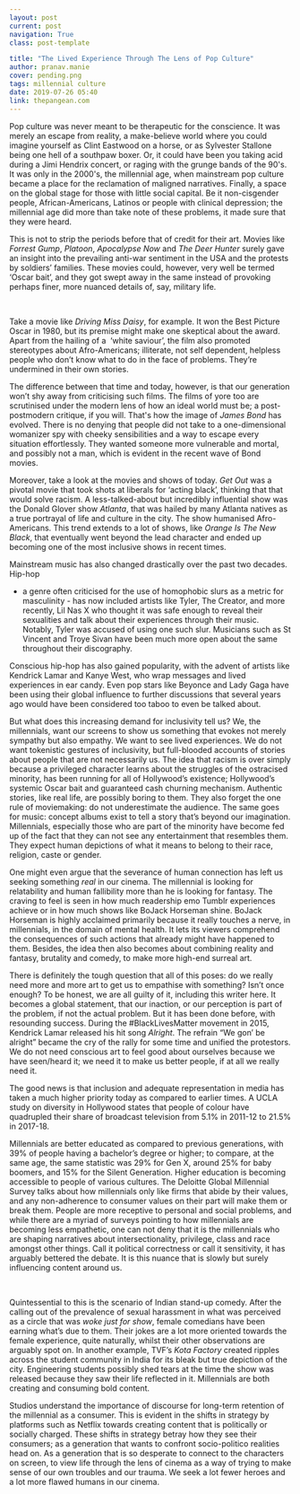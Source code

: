 ```yaml
---
layout: post
current: post
navigation: True
class: post-template

title: "The Lived Experience Through The Lens of Pop Culture"
author: pranav.manie
cover: pending.png
tags: millennial culture
date: 2019-07-26 05:40
link: thepangean.com
---
```

Pop culture was never meant to be therapeutic for the conscience. It was merely
an escape from reality, a make-believe world where you could imagine yourself as
Clint Eastwood on a horse, or as Sylvester Stallone being one hell of a southpaw
boxer. Or, it could have been you taking acid during a Jimi Hendrix concert, or
raging with the grunge bands of the 90's. It was only in the 2000's, the
millennial age, when mainstream pop culture became a place for the reclamation
of maligned narratives. Finally, a space on the global stage for those with
little social capital. Be it non-cisgender people, African-Americans, Latinos or
people with clinical depression; the millennial age did more than take note of
these problems, it made sure that they were heard.

This is not to strip the periods before that of credit for their art. Movies
like *Forrest Gump*, *Platoon*, *Apocalypse Now* and *The Deer Hunter* surely
gave an insight into the prevailing anti-war sentiment in the USA and the
protests by soldiers’ families. These movies could, however, very well be termed
‘Oscar bait’, and they got swept away in the same instead of provoking perhaps
finer, more nuanced details of, say, military life.

 

Take a movie like *Driving Miss Daisy*, for example. It won the Best Picture
Oscar in 1980, but its premise might make one skeptical about the award. Apart
from the hailing of a  ‘white saviour’, the film also promoted stereotypes about
Afro-Americans; illiterate, not self dependent, helpless people who don’t know
what to do in the face of problems. They’re undermined in their own stories.

The difference between that time and today, however, is that our generation
won’t shy away from criticising such films. The films of yore too are
scrutinised under the modern lens of how an ideal world must be; a
post-postmodern critique, if you will. That's how the image of *James Bond* has
evolved. There is no denying that people did not take to a one-dimensional
womanizer spy with cheeky sensibilities and a way to escape every situation
effortlessly. They wanted someone more vulnerable and mortal, and possibly not a
man, which is evident in the recent wave of Bond movies.

Moreover, take a look at the movies and shows of today. *Get Out* was a pivotal
movie that took shots at liberals for ‘acting black’, thinking that that would
solve racism. A less-talked-about but incredibly influential show was the Donald
Glover show *Atlanta*, that was hailed by many Atlanta natives as a true
portrayal of life and culture in the city. The show humanised Afro-Americans.
This trend extends to a lot of shows, like *Orange Is The New Black*, that
eventually went beyond the lead character and ended up becoming one of the most
inclusive shows in recent times.

Mainstream music has also changed drastically over the past two decades. Hip-hop
- a genre often criticised for the use of homophobic slurs as a metric for
masculinity - has now included artists like Tyler, The Creator, and more
recently, Lil Nas X who thought it was safe enough to reveal their sexualities
and talk about their experiences through their music. Notably, Tyler was accused
of using one such slur. Musicians such as St Vincent and Troye Sivan have been
much more open about the same throughout their discography.

Conscious hip-hop has also gained popularity, with the advent of artists like
Kendrick Lamar and Kanye West, who wrap messages and lived experiences in ear
candy. Even pop stars like Beyonce and Lady Gaga have been using their global
influence to further discussions that several years ago would have been
considered too taboo to even be talked about.

But what does this increasing demand for inclusivity tell us? We, the
millennials, want our screens to show us something that evokes not merely
sympathy but also empathy. We want to see lived experiences. We do not want
tokenistic gestures of inclusivity, but full-blooded accounts of stories about
people that are not necessarily us. The idea that racism is over simply because
a privileged character learns about the struggles of the ostracised minority,
has been running for all of Hollywood’s existence; Hollywood’s systemic Oscar
bait and guaranteed cash churning mechanism. Authentic stories, like real life,
are possibly boring to them. They also forget the one rule of moviemaking: do
not underestimate the audience. The same goes for music: concept albums exist to
tell a story that’s beyond our imagination. Millennials, especially those who
are part of the minority have become fed up of the fact that they can not see
any entertainment that resembles them. They expect human depictions of what it
means to belong to their race, religion, caste or gender.

One might even argue that the severance of human connection has left us seeking
something *real* in our cinema. The millennial is looking for relatability and
human fallibility more than he is looking for fantasy. The craving to feel is
seen in how much readership emo Tumblr experiences achieve or in how much shows
like BoJack Horseman shine. BoJack Horseman is highly acclaimed primarily
because it really touches a nerve, in millennials, in the domain of mental
health. It lets its viewers comprehend the consequences of such actions that
already might have happened to them. Besides, the idea then also becomes about
combining reality and fantasy, brutality and comedy, to make more high-end
surreal art.

There is definitely the tough question that all of this poses: do we really need
more and more art to get us to empathise with something? Isn’t once enough? To
be honest, we are all guilty of it, including this writer here. It becomes a
global statement, that our inaction, or our perception is part of the problem,
if not the actual problem. But it has been done before, with resounding success.
During the \#BlackLivesMatter movement in 2015, Kendrick Lamar released his hit
song *Alright*. The refrain “We gon’ be alright” became the cry of the rally for
some time and unified the protestors. We do not need conscious art to feel good
about ourselves because we have seen/heard it; we need it to make us better
people, if at all we really need it.

The good news is that inclusion and adequate representation in media has taken a
much higher priority today as compared to earlier times. A UCLA study on
diversity in Hollywood states that people of colour have quadrupled their share
of broadcast television from 5.1% in 2011-12 to 21.5% in 2017-18.

Millennials are better educated as compared to previous generations, with 39% of
people having a bachelor’s degree or higher; to compare, at the same age, the
same statistic was 29% for Gen X, around 25% for baby boomers, and 15% for the
Silent Generation. Higher education is becoming accessible to people of various
cultures. The Deloitte Global Millennial Survey talks about how millennials only
like firms that abide by their values, and any non-adherence to consumer values
on their part will make them or break them. People are more receptive to
personal and social problems, and while there are a myriad of surveys pointing
to how millennials are becoming less empathetic, one can not deny that it is the
millennials who are shaping narratives about intersectionality, privilege, class
and race amongst other things. Call it political correctness or call it
sensitivity, it has arguably bettered the debate. It is this nuance that is
slowly but surely influencing content around us.

 

Quintessential to this is the scenario of Indian stand-up comedy. After the
calling out of the prevalence of sexual harassment in what was perceived as a
circle that was *woke just for show*, female comedians have been earning what’s
due to them. Their jokes are a lot more oriented towards the female experience,
quite naturally, whilst their other observations are arguably spot on. In
another example, TVF’s *Kota Factory* created ripples across the student
community in India for its bleak but true depiction of the city. Engineering
students possibly shed tears at the time the show was released because they saw
their life reflected in it. Millennials are both creating and consuming bold
content.

Studios understand the importance of discourse for long-term retention of the
millennial as a consumer. This is evident in the shifts in strategy by platforms
such as Netflix towards creating content that is politically or socially
charged. These shifts in strategy betray how they see their consumers; as a
generation that wants to confront socio-politico realities head on. As a
generation that is so desperate to connect to the characters on screen, to view
life through the lens of cinema as a way of trying to make sense of our own
troubles and our trauma. We seek a lot fewer heroes and a lot more flawed humans
in our cinema.
